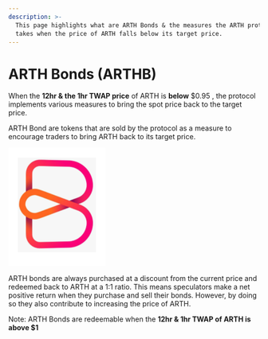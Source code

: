 ```yaml
---
description: >-
  This page highlights what are ARTH Bonds & the measures the ARTH protocol
  takes when the price of ARTH falls below its target price.
---
```


# ARTH Bonds \(ARTHB\)

When the **12hr & the 1hr TWAP price** of ARTH is **below** $0.95 , the protocol implements various measures to bring the spot price back to the target price.

ARTH Bond are tokens that are sold by the protocol as a measure to encourage traders to bring ARTH back to its target price.

![The ARTH bond logo](../../.gitbook/assets/image%20%2813%29.png)

ARTH bonds are always purchased at a discount from the current price and redeemed back to ARTH at a 1:1 ratio. This means speculators make a net positive return when they purchase and sell their bonds. However, by doing so they also contribute to increasing the price of ARTH.

Note: ARTH Bonds are redeemable when the **12hr & 1hr TWAP of ARTH is above $1**

